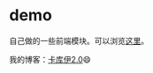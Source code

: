demo
=================
自己做的一些前端模块。可以浏览[这里](https://sunorz.github.io/demo)。

我的博客：[卡库伊2.0](https://kkii.org):smile:
